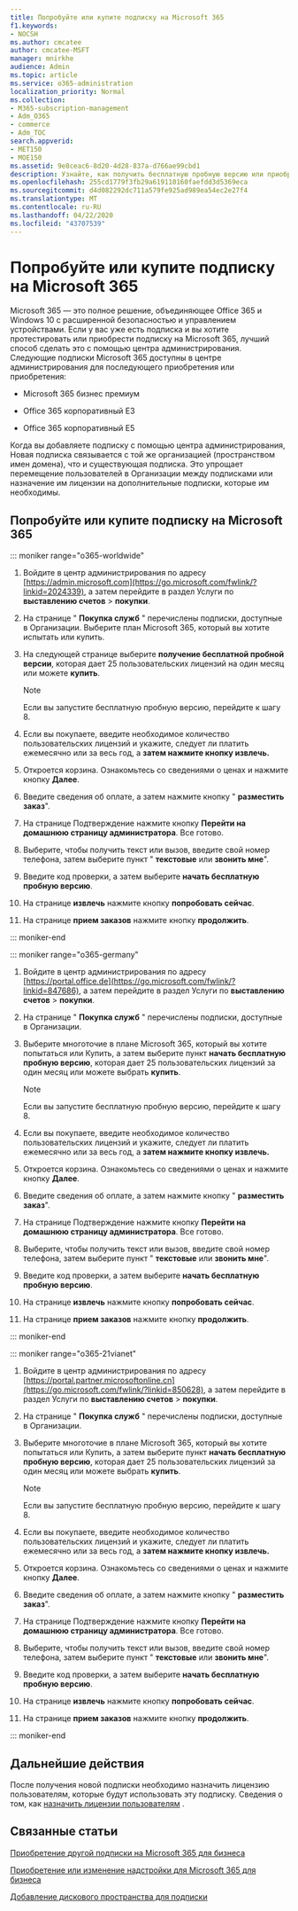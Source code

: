 ```yaml
---
title: Попробуйте или купите подписку на Microsoft 365
f1.keywords:
- NOCSH
ms.author: cmcatee
author: cmcatee-MSFT
manager: mnirkhe
audience: Admin
ms.topic: article
ms.service: o365-administration
localization_priority: Normal
ms.collection:
- M365-subscription-management
- Adm_O365
- commerce
- Adm_TOC
search.appverid:
- MET150
- MOE150
ms.assetid: 9e8ceac6-8d20-4d28-837a-d766ae99cbd1
description: Узнайте, как получить бесплатную пробную версию или приобрести подписку на Microsoft 365.
ms.openlocfilehash: 255cd1779f3fb29a619110160faefdd3d5369eca
ms.sourcegitcommit: d4d082292dc711a579fe925ad989ea54ec2e27f4
ms.translationtype: MT
ms.contentlocale: ru-RU
ms.lasthandoff: 04/22/2020
ms.locfileid: "43707539"
---
```

# <a name="try-or-buy-a-microsoft-365-subscription"></a>Попробуйте или купите подписку на Microsoft 365

Microsoft 365 — это полное решение, объединяющее Office 365 и Windows 10 с расширенной безопасностью и управлением устройствами. Если у вас уже есть подписка и вы хотите протестировать или приобрести подписку на Microsoft 365, лучший способ сделать это с помощью центра администрирования. Следующие подписки Microsoft 365 доступны в центре администрирования для последующего приобретения или приобретения:
  
- Microsoft 365 бизнес премиум

- Office 365 корпоративный E3

- Office 365 корпоративный E5

Когда вы добавляете подписку с помощью центра администрирования, Новая подписка связывается с той же организацией (пространством имен домена), что и существующая подписка. Это упрощает перемещение пользователей в Организации между подписками или назначение им лицензии на дополнительные подписки, которые им необходимы.
  
## <a name="try-or-buy-a-microsoft-365-subscription"></a>Попробуйте или купите подписку на Microsoft 365

::: moniker range="o365-worldwide"


1. Войдите в центр администрирования по адресу [https://admin.microsoft.com](https://go.microsoft.com/fwlink/?linkid=2024339), а затем перейдите в раздел Услуги по **выставлению счетов** \> **покупки**.

2. На странице " **Покупка служб** " перечислены подписки, доступные в Организации. Выберите план Microsoft 365, который вы хотите испытать или купить.

3. На следующей странице выберите **получение бесплатной пробной версии**, которая дает 25 пользовательских лицензий на один месяц или можете **купить**.

    > [!NOTE]
    > Если вы запустите бесплатную пробную версию, перейдите к шагу 8.
  
4. Если вы покупаете, введите необходимое количество пользовательских лицензий и укажите, следует ли платить ежемесячно или за весь год, а **затем нажмите кнопку извлечь.**

5. Откроется корзина. Ознакомьтесь со сведениями о ценах и нажмите кнопку **Далее**.

6. Введите сведения об оплате, а затем нажмите кнопку " **разместить заказ**".

7. На странице Подтверждение нажмите кнопку **Перейти на домашнюю страницу администратора**. Все готово.

8. Выберите, чтобы получить текст или вызов, введите свой номер телефона, затем выберите пункт " **текстовые** или **звонить мне**".

9. Введите код проверки, а затем выберите **начать бесплатную пробную версию**.

10. На странице **извлечь** нажмите кнопку **попробовать сейчас**.

11. На странице **прием заказов** нажмите кнопку **продолжить**.


::: moniker-end

::: moniker range="o365-germany"
1. Войдите в центр администрирования по адресу [https://portal.office.de](https://go.microsoft.com/fwlink/?linkid=847686), а затем перейдите в раздел Услуги по **выставлению счетов** \> **покупки**.

2. На странице " **Покупка служб** " перечислены подписки, доступные в Организации. 

3. Выберите многоточие в плане Microsoft 365, который вы хотите попытаться или Купить, а затем выберите пункт **начать бесплатную пробную версию**, которая дает 25 пользовательских лицензий за один месяц или можете выбрать **купить**.

    > [!NOTE]
    > Если вы запустите бесплатную пробную версию, перейдите к шагу 8.
  
4. Если вы покупаете, введите необходимое количество пользовательских лицензий и укажите, следует ли платить ежемесячно или за весь год, а **затем нажмите кнопку извлечь.**

5. Откроется корзина. Ознакомьтесь со сведениями о ценах и нажмите кнопку **Далее**.

6. Введите сведения об оплате, а затем нажмите кнопку " **разместить заказ**".

7. На странице Подтверждение нажмите кнопку **Перейти на домашнюю страницу администратора**. Все готово.

8. Выберите, чтобы получить текст или вызов, введите свой номер телефона, затем выберите пункт " **текстовые** или **звонить мне**".

9. Введите код проверки, а затем выберите **начать бесплатную пробную версию**.

10. На странице **извлечь** нажмите кнопку **попробовать сейчас**.

11. На странице **прием заказов** нажмите кнопку **продолжить**.

::: moniker-end

::: moniker range="o365-21vianet"
1. Войдите в центр администрирования по адресу [https://portal.partner.microsoftonline.cn](https://go.microsoft.com/fwlink/?linkid=850628), а затем перейдите в раздел Услуги по **выставлению счетов** \> **покупки**.

2. На странице " **Покупка служб** " перечислены подписки, доступные в Организации. 

3. Выберите многоточие в плане Microsoft 365, который вы хотите попытаться или Купить, а затем выберите пункт **начать бесплатную пробную версию**, которая дает 25 пользовательских лицензий за один месяц или можете выбрать **купить**.

    > [!NOTE]
    > Если вы запустите бесплатную пробную версию, перейдите к шагу 8.
  
4. Если вы покупаете, введите необходимое количество пользовательских лицензий и укажите, следует ли платить ежемесячно или за весь год, а **затем нажмите кнопку извлечь.**

5. Откроется корзина. Ознакомьтесь со сведениями о ценах и нажмите кнопку **Далее**.

6. Введите сведения об оплате, а затем нажмите кнопку " **разместить заказ**".

7. На странице Подтверждение нажмите кнопку **Перейти на домашнюю страницу администратора**. Все готово.

8. Выберите, чтобы получить текст или вызов, введите свой номер телефона, затем выберите пункт " **текстовые** или **звонить мне**".

9. Введите код проверки, а затем выберите **начать бесплатную пробную версию**.

10. На странице **извлечь** нажмите кнопку **попробовать сейчас**.

11. На странице **прием заказов** нажмите кнопку **продолжить**.

::: moniker-end


## <a name="next-steps"></a>Дальнейшие действия

После получения новой подписки необходимо назначить лицензию пользователям, которые будут использовать эту подписку. Сведения о том, как [назначить лицензии пользователям](../admin/manage/assign-licenses-to-users.md) .

## <a name="related-articles"></a>Связанные статьи

[Приобретение другой подписки на Microsoft 365 для бизнеса](buy-another-subscription.md)

[Приобретение или изменение надстройки для Microsoft 365 для бизнеса](buy-or-edit-an-add-on.md)

[Добавление дискового пространства для подписки](add-storage-space.md)

